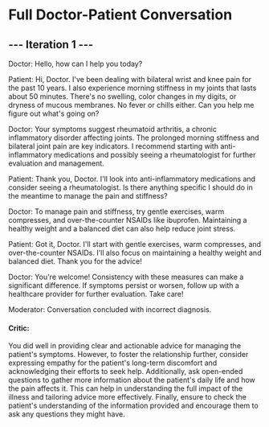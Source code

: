 # Full Doctor-Patient Conversation


 ## --- Iteration 1 ---

Doctor: Hello, how can I help you today? 

Patient: Hi, Doctor. I've been dealing with bilateral wrist and knee pain for the past 10 years. I also experience morning stiffness in my joints that lasts about 50 minutes. There's no swelling, color changes in my digits, or dryness of mucous membranes. No fever or chills either. Can you help me figure out what's going on?

Doctor: Your symptoms suggest rheumatoid arthritis, a chronic inflammatory disorder affecting joints. The prolonged morning stiffness and bilateral joint pain are key indicators. I recommend starting with anti-inflammatory medications and possibly seeing a rheumatologist for further evaluation and management.

Patient: Thank you, Doctor. I'll look into anti-inflammatory medications and consider seeing a rheumatologist. Is there anything specific I should do in the meantime to manage the pain and stiffness?

Doctor: To manage pain and stiffness, try gentle exercises, warm compresses, and over-the-counter NSAIDs like ibuprofen. Maintaining a healthy weight and a balanced diet can also help reduce joint stress.

Patient: Got it, Doctor. I'll start with gentle exercises, warm compresses, and over-the-counter NSAIDs. I'll also focus on maintaining a healthy weight and balanced diet. Thank you for the advice!

Doctor: You're welcome! Consistency with these measures can make a significant difference. If symptoms persist or worsen, follow up with a healthcare provider for further evaluation. Take care!

Moderator: Conversation concluded with incorrect diagnosis.
 #### Critic:
 You did well in providing clear and actionable advice for managing the patient's symptoms. However, to foster the relationship further, consider expressing empathy for the patient's long-term discomfort and acknowledging their efforts to seek help. Additionally, ask open-ended questions to gather more information about the patient's daily life and how the pain affects it. This can help in understanding the full impact of the illness and tailoring advice more effectively. Finally, ensure to check the patient's understanding of the information provided and encourage them to ask any questions they might have.

